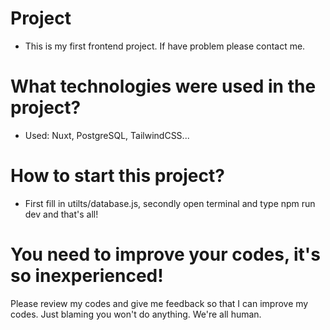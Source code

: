 # Project
- This is my first frontend project. If have problem please contact me.

# What technologies were used in the project?
- Used: Nuxt, PostgreSQL, TailwindCSS...

# How to start this project?
- First fill in utilts/database.js, secondly open terminal and type npm run dev and that's all!

# You need to improve your codes, it's so inexperienced!
Please review my codes and give me feedback so that I can improve my codes. Just blaming you won't do anything. We're all human.